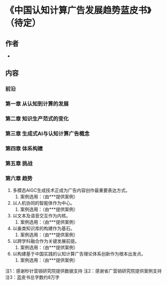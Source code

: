 # 《中国认知计算广告发展趋势蓝皮书》（待定）
## 作者
* 
## 内容
### 前沿 
### 第一章 从认知到计算的发展
### 第二章 知识生产范式的变化
### 第三章 生成式AI与认知计算广告概念
### 第四章 体系构建
### 第五章 挑战
### 第六章 趋势
1. 多模态AIGC生成技术正成为广告内容创作最重要表达方式。
   1. 案例选用：（由***提供案例）
2. 以人机协同的智能体作为中心。
   1. 案例选用：（由***提供案例）
3. 以文本及语音交互作为内核。
   1. 案例选用：（由***提供案例）
4. 以垂类知识库的构建作为基石。
   1. 案例选用：（由***提供案例）
5. 以跨学科融合作为关键发展前提。
   1. 案例选用：（由***提供案例）
6. 以构建基于中国实践的认知计算广告理论体系创新作为根本出发点。
   1. 案例选用：（由***提供案例）

注1：感谢秒针营销研究院提供数据支持
注2：感谢省广营销研究院提供案例支持
注3：蓝皮书总字数约8万字
